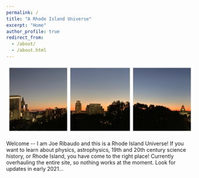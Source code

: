 ```yaml
---
permalink: /
title: "A Rhode Island Universe"
excerpt: "Home"
author_profile: true
redirect_from: 
  - /about/
  - /about.html
---
```


![Providence from Prospect Terrace](../images/pvd_pano_stitch.JPG)

Welcome -- I am Joe Ribaudo and this is a Rhode Island Universe! If you want to learn about physics, astrophysics, 19th and 20th century science history, or Rhode Island, you have come to the right place! Currently overhauling the entire site, so nothing works at the moment. Look for updates in early 2021...
